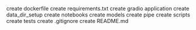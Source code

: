 create dockerfile
create requirements.txt
create gradio application
create data_dir_setup
create notebooks
create models
create pipe
create scripts
create tests
create .gitignore
create README.md
